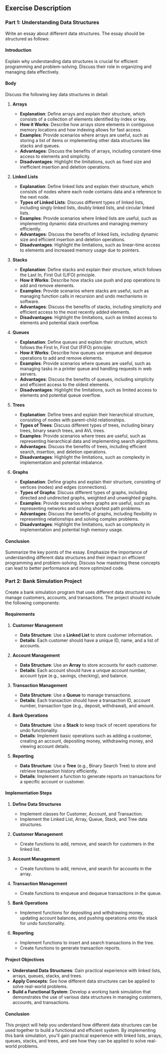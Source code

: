 ## Exercise Description

### Part 1: Understanding Data Structures

Write an essay about different data structures. The essay should be structured as follows:

#### Introduction

Explain why understanding data structures is crucial for efficient programming and problem-solving. Discuss their role in organizing and managing data effectively.

#### Body

Discuss the following key data structures in detail:

1. **Arrays**

   - **Explanation**: Define arrays and explain their structure, which consists of a collection of elements identified by index or key.
   - **How it Works**: Describe how arrays store elements in contiguous memory locations and how indexing allows for fast access.
   - **Examples**: Provide scenarios where arrays are useful, such as storing a list of items or implementing other data structures like stacks and queues.
   - **Advantages**: Discuss the benefits of arrays, including constant-time access to elements and simplicity.
   - **Disadvantages**: Highlight the limitations, such as fixed size and inefficient insertion and deletion operations.

2. **Linked Lists**

   - **Explanation**: Define linked lists and explain their structure, which consists of nodes where each node contains data and a reference to the next node.
   - **Types of Linked Lists**: Discuss different types of linked lists, including singly linked lists, doubly linked lists, and circular linked lists.
   - **Examples**: Provide scenarios where linked lists are useful, such as implementing dynamic data structures and managing memory efficiently.
   - **Advantages**: Discuss the benefits of linked lists, including dynamic size and efficient insertion and deletion operations.
   - **Disadvantages**: Highlight the limitations, such as linear-time access to elements and increased memory usage due to pointers.

3. **Stacks**

   - **Explanation**: Define stacks and explain their structure, which follows the Last In, First Out (LIFO) principle.
   - **How it Works**: Describe how stacks use push and pop operations to add and remove elements.
   - **Examples**: Provide scenarios where stacks are useful, such as managing function calls in recursion and undo mechanisms in software.
   - **Advantages**: Discuss the benefits of stacks, including simplicity and efficient access to the most recently added elements.
   - **Disadvantages**: Highlight the limitations, such as limited access to elements and potential stack overflow.

4. **Queues**

   - **Explanation**: Define queues and explain their structure, which follows the First In, First Out (FIFO) principle.
   - **How it Works**: Describe how queues use enqueue and dequeue operations to add and remove elements.
   - **Examples**: Provide scenarios where queues are useful, such as managing tasks in a printer queue and handling requests in web servers.
   - **Advantages**: Discuss the benefits of queues, including simplicity and efficient access to the oldest elements.
   - **Disadvantages**: Highlight the limitations, such as limited access to elements and potential queue overflow.

5. **Trees**

   - **Explanation**: Define trees and explain their hierarchical structure, consisting of nodes with parent-child relationships.
   - **Types of Trees**: Discuss different types of trees, including binary trees, binary search trees, and AVL trees.
   - **Examples**: Provide scenarios where trees are useful, such as representing hierarchical data and implementing search algorithms.
   - **Advantages**: Discuss the benefits of trees, including efficient search, insertion, and deletion operations.
   - **Disadvantages**: Highlight the limitations, such as complexity in implementation and potential imbalance.

6. **Graphs**

   - **Explanation**: Define graphs and explain their structure, consisting of vertices (nodes) and edges (connections).
   - **Types of Graphs**: Discuss different types of graphs, including directed and undirected graphs, weighted and unweighted graphs.
   - **Examples**: Provide scenarios where graphs are useful, such as representing networks and solving shortest path problems.
   - **Advantages**: Discuss the benefits of graphs, including flexibility in representing relationships and solving complex problems.
   - **Disadvantages**: Highlight the limitations, such as complexity in implementation and potential high memory usage.

#### Conclusion

Summarize the key points of the essay. Emphasize the importance of understanding different data structures and their impact on efficient programming and problem-solving. Discuss how mastering these concepts can lead to better performance and more optimized code.

### Part 2: Bank Simulation Project

Create a bank simulation program that uses different data structures to manage customers, accounts, and transactions. The project should include the following components:

#### Requirements

1. **Customer Management**
   - **Data Structure**: Use a **Linked List** to store customer information.
   - **Details**: Each customer should have a unique ID, name, and a list of accounts.

2. **Account Management**
   - **Data Structure**: Use an **Array** to store accounts for each customer.
   - **Details**: Each account should have a unique account number, account type (e.g., savings, checking), and balance.

3. **Transaction Management**
   - **Data Structure**: Use a **Queue** to manage transactions.
   - **Details**: Each transaction should have a transaction ID, account number, transaction type (e.g., deposit, withdrawal), and amount.

4. **Bank Operations**
   - **Data Structure**: Use a **Stack** to keep track of recent operations for undo functionality.
   - **Details**: Implement basic operations such as adding a customer, creating an account, depositing money, withdrawing money, and viewing account details.

5. **Reporting**
   - **Data Structure**: Use a **Tree** (e.g., Binary Search Tree) to store and retrieve transaction history efficiently.
   - **Details**: Implement a function to generate reports on transactions for a specific account or customer.

#### Implementation Steps

1. **Define Data Structures**
   - Implement classes for Customer, Account, and Transaction.
   - Implement the Linked List, Array, Queue, Stack, and Tree data structures.

2. **Customer Management**
   - Create functions to add, remove, and search for customers in the linked list.

3. **Account Management**
   - Create functions to add, remove, and search for accounts in the array.

4. **Transaction Management**
   - Create functions to enqueue and dequeue transactions in the queue.

5. **Bank Operations**
   - Implement functions for depositing and withdrawing money, updating account balances, and pushing operations onto the stack for undo functionality.

6. **Reporting**
   - Implement functions to insert and search transactions in the tree.
   - Create functions to generate transaction reports.

#### Project Objectives

- **Understand Data Structures**: Gain practical experience with linked lists, arrays, queues, stacks, and trees.
- **Apply Concepts**: See how different data structures can be applied to solve real-world problems.
- **Build a Functional System**: Develop a working bank simulation that demonstrates the use of various data structures in managing customers, accounts, and transactions.

#### Conclusion

This project will help you understand how different data structures can be used together to build a functional and efficient system. By implementing this bank simulation, you'll gain practical experience with linked lists, arrays, queues, stacks, and trees, and see how they can be applied to solve real-world problems.